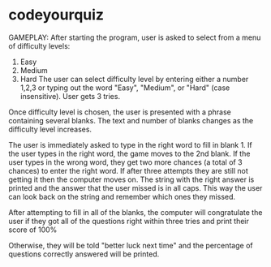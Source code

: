 # codeyourquiz
GAMEPLAY:
After starting the program, user is asked to select from a menu of difficulty
levels:
1. Easy
2. Medium
3. Hard
The user can select difficulty level by entering either a number 1,2,3 or typing
out the word "Easy", "Medium", or "Hard" (case insensitive). User gets 3 tries.

Once difficulty level is chosen, the user is presented with a phrase containing
several blanks. The text and number of blanks changes as the difficulty level
increases.

The user is immediately asked to type in the right word to fill in blank 1.
If the user types in the right word, the game moves to the 2nd blank. If
the user types in the wrong word, they get two more chances (a total of 3 chances)
to enter the right word. If after three attempts they are still not getting it
then the computer moves on. The string with the right answer is printed and 
the answer that the user missed is in all caps. This way the user can look back
on the string and remember which ones they missed.

After attempting to fill in all of the blanks, the computer will congratulate
the user if they got all of the questions right within three tries and print
their score of 100%

Otherwise, they will be told "better luck next time" and the percentage of
questions correctly answered will be printed.
